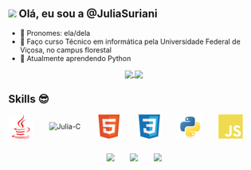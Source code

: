 ## <img src="https://raw.githubusercontent.com/iampavangandhi/iampavangandhi/master/gifs/Hi.gif" width="25px"> Olá, eu sou a @JuliaSuriani 
- 🤠 Pronomes: ela/dela 
- 🎒 Faço curso Técnico em informática pela Universidade Federal de Viçosa, no campus florestal
- 🌱 Atualmente aprendendo Python

<p align="center">
  <a href="https://github.com/anuraghazra/github-readme-stats">
    <img  
         align="center"
         height="120"
        src="https://github-readme-stats.vercel.app/api/top-langs/?username=JuliaSuriani&layout=compact&theme=gotham"
    />
  </a>
  <a href="https://github.com/anuraghazra/github-readme-stats">
    <img
         align="center"
      height="165"
      src="https://github-readme-stats.vercel.app/api?username=JuliaSuriani&count_private=true&show_icons=true&custom_title=Github%20Status&hide=issues&theme=gotham"
    />
  </a>
</p>
  

    
  ## Skills 😎
<div> 
  <img align="center" alt="Julia-JAVA" height="50" src="https://raw.githubusercontent.com/devicons/devicon/master/icons/java/java-plain.svg">
  &nbsp;&nbsp;&nbsp;&nbsp;&nbsp;&nbsp;
  <img align="center" alt="Julia-C" height="50" src="https://cdn.icon-icons.com/icons2/2415/PNG/512/c_original_logo_icon_146611.png">
  &nbsp;&nbsp;&nbsp;&nbsp;&nbsp;&nbsp;
  <img align="center" alt="Julia-HTML" height="50" src="https://raw.githubusercontent.com/devicons/devicon/master/icons/html5/html5-original.svg">
  &nbsp;&nbsp;&nbsp;&nbsp;&nbsp;&nbsp;
  <img align="center" alt="Julia-CSS" height="50" src="https://raw.githubusercontent.com/devicons/devicon/master/icons/css3/css3-original.svg">
  &nbsp;&nbsp;&nbsp;&nbsp;&nbsp;&nbsp;
  <img align="center" alt="Julia-Python" height="50"  src="https://raw.githubusercontent.com/devicons/devicon/master/icons/python/python-original.svg">
  &nbsp;&nbsp;&nbsp;&nbsp;&nbsp;&nbsp;  
  <img align="center" alt="Julia-JavaScript"height="50" src="https://raw.githubusercontent.com/devicons/devicon/master/icons/javascript/javascript-plain.svg">
</div>
  
  ##
  
  <div align="center"> 
  <a href="https://www.instagram.com/julia_suriani_/" target="_blank"><img src="https://img.shields.io/badge/-Instagram-%23E4405F?style=for-the-badge&logo=instagram&logoColor=white" target="_blank" height="35"></a>
    &nbsp;&nbsp;&nbsp;&nbsp;&nbsp;&nbsp;
  <a href = "mailto:juliasuriani@hotmail.com"><img src="https://img.shields.io/badge/Microsoft_Outlook-0078D4?style=for-the-badge&logo=microsoft-outlook&logoColor=white" target="_blank" height="35"></a>
    &nbsp;&nbsp;&nbsp;&nbsp;&nbsp;&nbsp;
  <a href="https://www.linkedin.com/in/júlia-suriani/" target="_blank"><img src="https://img.shields.io/badge/-LinkedIn-%230077B5?style=for-the-badge&logo=linkedin&logoColor=white" target="_blank" height="35"></a> 
 
